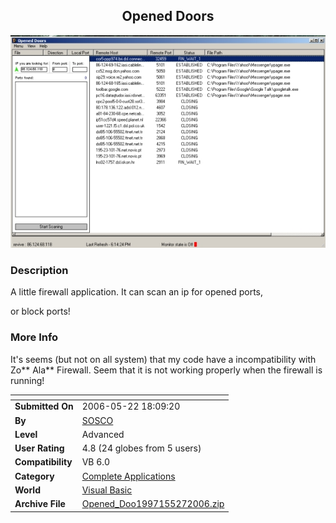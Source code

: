 ﻿<div align="center">

## Opened Doors

<img src="PIC20065271118376480.jpg">
</div>

### Description

A little firewall application. It can scan an ip for opened ports,

or block ports!
 
### More Info
 
It's seems (but not on all system) that my code have a incompatibility with Zo** Ala** Firewall. Seem that it is not working properly when the firewall is running!


<span>             |<span>
---                |---
**Submitted On**   |2006-05-22 18:09:20
**By**             |[SOSCO](https://github.com/Planet-Source-Code/PSCIndex/blob/master/ByAuthor/sosco.md)
**Level**          |Advanced
**User Rating**    |4.8 (24 globes from 5 users)
**Compatibility**  |VB 6\.0
**Category**       |[Complete Applications](https://github.com/Planet-Source-Code/PSCIndex/blob/master/ByCategory/complete-applications__1-27.md)
**World**          |[Visual Basic](https://github.com/Planet-Source-Code/PSCIndex/blob/master/ByWorld/visual-basic.md)
**Archive File**   |[Opened\_Doo1997155272006\.zip](https://github.com/Planet-Source-Code/sosco-opened-doors__1-65482/archive/master.zip)








